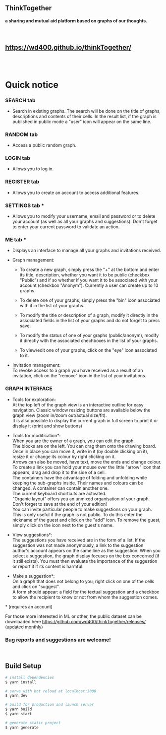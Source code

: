 ## ThinkTogether
#### a sharing and mutual aid platform based on graphs of our thoughts.  
<br>

## https://wd400.github.io/thinkTogether/

<br>
<br>

# Quick notice


### SEARCH tab
- Search in existing graphs.
The search will be done on the title of graphs, descriptions and  contents of their cells.
In the result list, if the graph is published in public mode a "user" icon will appear on the same line.

### RANDOM tab
- Access a public random graph.

### LOGIN tab
- Allows you to log in.

### REGISTER tab
- Allows you to create an account to access additional features.

### SETTINGS tab *
- Allows you to modify your username, email and password or to delete your account (as well as all your graphs and suggestions). Don't forget to enter your current password to validate an action.

### ME tab *
- Displays an interface to manage all your graphs and invitations received.

- Graph management:
    - To create a new graph, simply press the "+" at the bottom and enter its title, description, whether you want it to be public (checkbox "Public") and if so whether if you want it to be associated with your account (checkbox "Anonym"). Currently a user can create up to 10 graphs.

    - To delete one of your graphs, simply press the "bin" icon associated with it in the list of your graphs.
		
    - To modify the title or description of a graph, modify it directly in the associated fields in the list of your graphs and do not forget to press save.

    - To modify the status of one of your graphs (public/anonym), modify it directly with the associated chechboxes in the list of your graphs.

    - To view/edit one of your graphs, click on the "eye" icon associated to it.





- Invitation management: \
    To revoke access to a graph you have received as a result of an invitation, click on the "remove" icon  in the list of your invitations. 

### GRAPH INTERFACE
- Tools for exploration: \
	At the top left of the graph view is an interactive outline for easy navigation. Classic window resizing buttons are available below the graph view (zoom in/zoom out/actual size/fit). \
	It is also possible to display the current graph in full screen to print it or display it (print and show buttons)
- Tools for modification*: \
	When you are the owner of a graph, you can edit the graph. \
	The blocks are on the left. You can drag them onto the drawing board. Once in place you can move it, write in it (by double clicking on it), resize it or change its colour by right clicking on it. \
	Arrows can also be moved, have text, move the ends and change colour. To create a link you can hold your mouse over the little "arrow" icon that appears, drag and drop it to the side of a cell. \
	The containers have the advantage of folding and unfolding while keeping the sub-graphs inside. Their names and colours can be changed. A container can contain another one. \
	The current keyboard shortcuts are activated. \
	"Organic layout" offers you an unmixed organisation of your graph. \
	Don't forget to save at the end of your edition! \
You can invite particular people to make suggestions on your graph. This is only useful if the graph is not public. To do this enter the nickname of the guest and click on the "add" icon. To remove the guest, simply click on the icon next to the guest's name.

- View suggestions*: \
    The suggestions you have received are in the form of a list. If the suggestion was not made anonymously, a link to the suggestion author's account appears on the same line as the suggestion. When you select a suggestion, the graph display focuses on the box concerned (if it still exists). You must then evaluate the importance of the suggestion or report it if its content is harmful.

- Make a suggestion*: \
On a graph that does not belong to you, right click on one of the cells and click on "suggest". \
A form should appear: a field for the textual suggestion and a checkbox to allow the recipient to know or not from whom the suggestion comes.

\* (requires an account)

For those more interested in ML or other, the public dataset can be downloaded here https://github.com/wd400/thinkTogether/releases/ (updated monthly)
<br>

### <b>Bug reports and suggestions are welcome!</b>
<br>

## Build Setup

```bash
# install dependencies
$ yarn install

# serve with hot reload at localhost:3000
$ yarn dev

# build for production and launch server
$ yarn build
$ yarn start

# generate static project
$ yarn generate
```